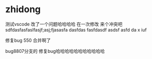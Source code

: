 # zhidong
测试vscode
改了一个问题哈哈哈哈
在一次修改
来个冲突吧 
sdfdasfasfaslfasjf;asj;fjasasfa dasfdas fasfdasdf asdsf asfd da
x
iuf

修复bug 550  合并啊了

bug8807分支的  修复bug哈哈哈哈哈哈哈哈哈哈哈

